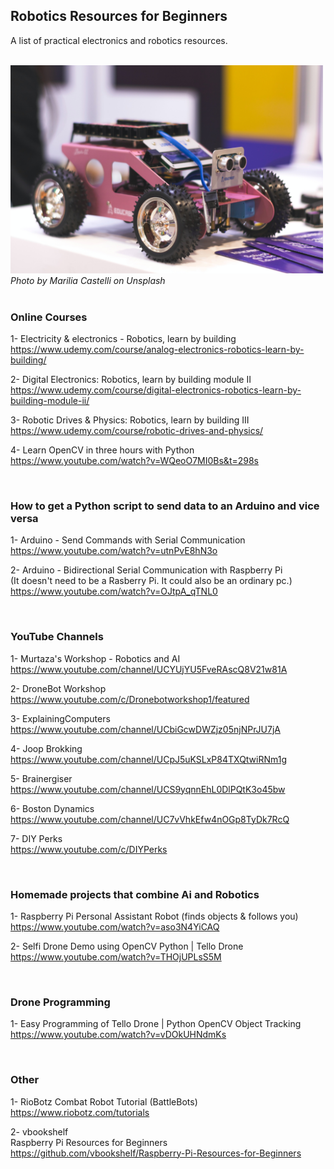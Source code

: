 ## Robotics Resources for Beginners
A list of practical electronics and robotics resources.

<br>
<img src="https://github.com/vbookshelf/Robotics-Resources-for-Beginners/blob/main/images/marilia-castelli-wCVNhNnI_2s-unsplash.jpg" width="500"></img>
<i>Photo by Marilia Castelli on Unsplash</i><br>
<br>

### Online Courses

1- Electricity & electronics - Robotics, learn by building<br>
https://www.udemy.com/course/analog-electronics-robotics-learn-by-building/

2- Digital Electronics: Robotics, learn by building module II<br>
https://www.udemy.com/course/digital-electronics-robotics-learn-by-building-module-ii/

3- Robotic Drives & Physics: Robotics, learn by building III<br>
https://www.udemy.com/course/robotic-drives-and-physics/

4- Learn OpenCV in three hours with Python<br>
https://www.youtube.com/watch?v=WQeoO7MI0Bs&t=298s

<br>

### How to get a Python script to send data to an Arduino and vice versa

1- Arduino - Send Commands with Serial Communication<br>
https://www.youtube.com/watch?v=utnPvE8hN3o

2- Arduino - Bidirectional Serial Communication with Raspberry Pi<br>
(It doesn't need to be a Rasberry Pi. It could also be an ordinary pc.)<br>
https://www.youtube.com/watch?v=OJtpA_qTNL0

<br>

### YouTube Channels

1- Murtaza's Workshop - Robotics and AI<br>
https://www.youtube.com/channel/UCYUjYU5FveRAscQ8V21w81A

2- DroneBot Workshop<br>
https://www.youtube.com/c/Dronebotworkshop1/featured

3- ExplainingComputers<br>
https://www.youtube.com/channel/UCbiGcwDWZjz05njNPrJU7jA

4- Joop Brokking<br>
https://www.youtube.com/channel/UCpJ5uKSLxP84TXQtwiRNm1g

5- Brainergiser<br>
https://www.youtube.com/channel/UCS9yqnnEhL0DlPQtK3o45bw

6- Boston Dynamics<br>
https://www.youtube.com/channel/UC7vVhkEfw4nOGp8TyDk7RcQ

7- DIY Perks<br>
https://www.youtube.com/c/DIYPerks


<br>

### Homemade projects that combine Ai and Robotics

1- Raspberry Pi Personal Assistant Robot (finds objects & follows you)<br>
https://www.youtube.com/watch?v=aso3N4YiCAQ

2- Selfi Drone Demo using OpenCV Python | Tello Drone<br>
https://www.youtube.com/watch?v=THOjUPLsS5M



<br>

### Drone Programming

1- Easy Programming of Tello Drone | Python OpenCV Object Tracking<br>
https://www.youtube.com/watch?v=vDOkUHNdmKs



<br>

### Other

1- RioBotz Combat Robot Tutorial (BattleBots)<br>
https://www.riobotz.com/tutorials

2- vbookshelf<br>
Raspberry Pi Resources for Beginners<br>
https://github.com/vbookshelf/Raspberry-Pi-Resources-for-Beginners


<br>

